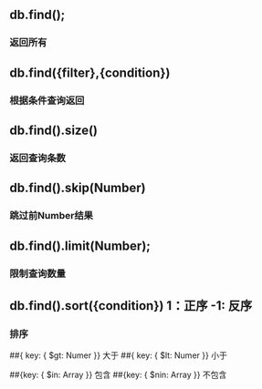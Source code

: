 ## db.find();
### 返回所有

## db.find({filter},{condition})
### 根据条件查询返回

## db.find().size() 
### 返回查询条数

## db.find().skip(Number)
### 跳过前Number结果

## db.find().limit(Number);
### 限制查询数量

## db.find().sort({condition}) 1：正序 -1: 反序
### 排序


##{ key: { $gt: Numer }}    大于
##{ key: { $lt: Numer }}    小于

##{key: { $in: Array }}     包含
##{key: { $nin: Array }}    不包含
